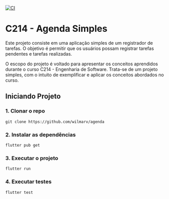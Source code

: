 [![CI](https://github.com/wilmarv/agenda/actions/workflows/Teste%201.yml/badge.svg)](https://github.com/wilmarv/agenda/actions/workflows/Teste%201.yml)

# C214 - Agenda Simples

Este projeto consiste em uma aplicação simples de um registrador de tarefas. O objetivo é permitir que os usuários possam registrar tarefas pendentes e tarefas realizadas.

O escopo do projeto é voltado para apresentar os conceitos aprendidos durante o curso C214 - Engenharia de Software. Trata-se de um projeto simples, com o intuito de exemplificar e aplicar os conceitos abordados no curso.

## Iniciando Projeto

### 1. Clonar o repo

```
git clone https://github.com/wilmarv/agenda
```

### 2. Instalar as dependências

```
flutter pub get
```

### 3. Executar o projeto
```
flutter run
```

### 4. Executar testes
```
flutter test
```

